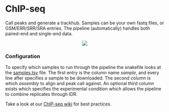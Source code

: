 # ChIP-seq
Call peaks and generate a trackhub. Samples can be your own fastq files, or GSM/ERR/SRR/SRA entries. The pipeline (automatically) handles both paired-end and single-end data.

<p align="center">
    <img src="https://raw.githubusercontent.com/vanheeringen-lab/snakemake-workflows/master/imgs/chip-seq.svg?sanitize=true">
</p>

### Configuration
To specify which samples to run through the pipeline the snakefile looks at the [samples.tsv](https://github.com/vanheeringen-lab/snakemake-workflows/blob/master/workflows/chip_seq/samples.tsv) file. The first entry is the column name *sample*, and every line after specifies a sample to be downloaded. The second column is which *assembly* to align and peak call against. An optional third column exists which specifies the experimental condition which allows the pipeline to combine replicates through IDR.

Take a look at our [ChIP-seq wiki](https://github.com/vanheeringen-lab/snakemake-workflows/wiki/7.-ChIP-seq) for best practices.
